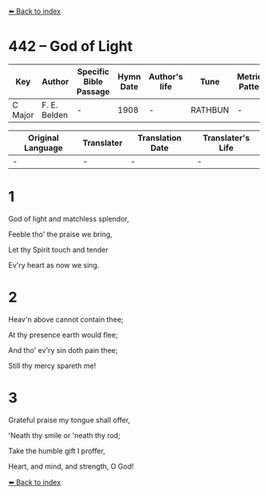 [⬅️ Back to index](../README.md)

# 442 – God of Light

Key | Author   | Specific Bible Passage     |Hymn Date |Author's life |Tune |Metrical Pattern   |Composer/Source
-- | --------- | ---------------------------|----------|--------------|-----|-------------------|-------------  
C Major |F. E. Belden |- |1908 |- |RATHBUN |- |I. Conkey

Original Language | Translater | Translation Date   | Translater's Life  
----------------- | --------- | --------------------|-------------     
\- |- |- |-




# 1

God of light and matchless splendor,

Feeble tho' the praise we bring,

Let thy Spirit touch and tender

Ev'ry heart as now we sing.



# 2

Heav'n above cannot contain thee;

At thy presence earth would flee;

And tho' ev'ry sin doth pain thee;

Still thy mercy spareth me!



# 3

Grateful praise my tongue shall offer,

'Neath thy smile or 'neath thy rod;

Take the humble gift I proffer,

Heart, and mind, and strength, O God!

[⬅️ Back to index](../README.md)
